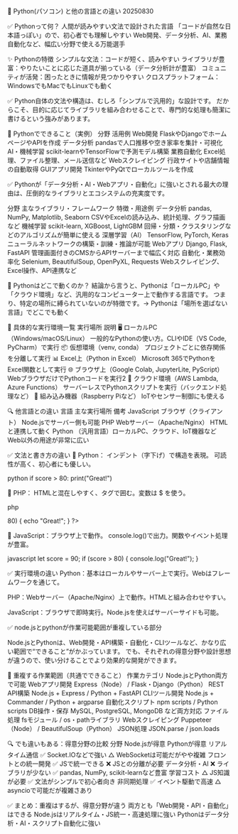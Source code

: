 🐍 Python(パソコン) と他の言語との違い 20250830

✅ Pythonって何？
人間が読みやすい文法で設計された言語
「コードが自然な日本語っぽい」ので、初心者でも理解しやすい
Web開発、データ分析、AI、業務自動化など、幅広い分野で使える万能選手

✨ Pythonの特徴
シンプルな文法：コードが短く、読みやすい
ライブラリが豊富：やりたいことに応じた道具が揃っている（データ分析計が豊富）
コミュニティが活発：困ったときに情報が見つかりやすい
クロスプラットフォーム：WindowsでもMacでもLinuxでも動く

✅ Python自体の文法や構造は、むしろ「シンプルで汎用的」な設計です。
だからこそ、目的に応じてライブラリを組み合わせることで、専門的な処理も簡潔に書けるという強みがあります。

🧩 Pythonでできること（実例）
分野	            活用例
Web開発	            FlaskやDjangoでホームページやAPIを作成
データ分析	        pandasで人口推移や空き家率を集計・可視化
AI・機械学習	    scikit-learnやTensorFlowで予測モデル構築
業務自動化	        Excel処理、ファイル整理、メール送信など
Webスクレイピング	行政サイトや店舗情報の自動取得
GUIアプリ開発	    TkinterやPyQtでローカルツールを作成

✅ Pythonが「データ分析・AI・Webアプリ・自動化」に強いとされる最大の理由は、圧倒的なライブラリとエコシステムの充実度です。

分野	                主なライブラリ・フレームワーク	                特徴・用途例
データ分析	        pandas, NumPy, Matplotlib, Seaborn	            CSVやExcelの読み込み、統計処理、グラフ描画など
機械学習	        scikit-learn, XGBoost, LightGBM	                回帰・分類・クラスタリングなどのアルゴリズムが簡単に使える
深層学習（AI）	    TensorFlow, PyTorch, Keras	                    ニューラルネットワークの構築・訓練・推論が可能
Webアプリ	        Django, Flask, FastAPI	                        管理画面付きのCMSからAPIサーバーまで幅広く対応
自動化・業務効率化	 Selenium, BeautifulSoup, OpenPyXL, Requests	 Webスクレイピング、Excel操作、API連携など

🐍 Pythonはどこで動くのか？
結論から言うと、Pythonは「ローカルPC」や「クラウド環境」など、汎用的なコンピューター上で動作する言語です。
つまり、特定の場所に縛られていないのが特徴です。→ Pythonは「場所を選ばない言語」でどこでも動く

🧭 具体的な実行環境一覧
実行場所	                                                  説明
🖥 ローカルPC（Windows/macOS/Linux）	                一般的なPythonの使い方。CLIやIDE（VS Code, PyCharm）で実行
📦 仮想環境（venv, conda）	                            プロジェクトごとに依存関係を分離して実行
📊 Excel上（Python in Excel）	                        Microsoft 365でPythonをExcel関数として実行
🌐 ブラウザ上（Google Colab, JupyterLite, PyScript）	WebブラウザだけでPythonコードを実行2
🧪 クラウド環境（AWS Lambda, Azure Functions）	        サーバーレスでPythonスクリプトを実行（バックエンド処理など）
🧰 組み込み機器（Raspberry Piなど）	                    IoTやセンサー制御にも使える

🔍 他言語との違い
言語	            主な実行場所	                            備考
JavaScript	    ブラウザ（クライアント）	                  Node.jsでサーバー側も可能
PHP	            Webサーバー（Apache/Nginx）	                  HTMLと連携して動く
Python	        （汎用言語）ローカルPC、クラウド、IoT機器など	Web以外の用途が非常に広い

✅ 文法と書き方の違い
🔵 Python：
インデント（字下げ）で構造を表現。
可読性が高く、初心者にも優しい。

python
if score > 80:
    print("Great!")

🔵 PHP：
HTMLと混在しやすく、<?php ?>タグで囲む。変数は $ を使う。

php
<?php
$score = 90;
if ($score > 80) {
    echo "Great!";
}
?>

🔵 JavaScript：ブラウザ上で動作。
console.log()で出力。関数やイベント処理が豊富。

javascript
let score = 90;
if (score > 80) {
    console.log("Great!");
}

✅ 実行環境の違い
Python：基本はローカルやサーバー上で実行。Webはフレームワークを通じて。

PHP：Webサーバー（Apache/Nginx）上で動作。HTMLと組み合わせやすい。

JavaScript：ブラウザで即時実行。Node.jsを使えばサーバーサイドも可能。


✅ node.jsとpythonが作業可能範囲が重複している部分

Node.jsとPythonは、Web開発・API構築・自動化・CLIツールなど、かなり広い範囲で“できること”がかぶっています。
でも、それぞれの得意分野や設計思想が違うので、使い分けることでより効果的な開発ができます。

🧠 重複する作業範囲（共通でできること）
作業カテゴリ	        Node.jsとPython両方で可能
Webアプリ開発	        Express（Node） / Flask・Django（Python）
REST API構築	       Node.js + Express / Python + FastAPI
CLIツール開発	        Node.js + Commander / Python + argparse
自動化スクリプト	    npm scripts / Python scripts
DB操作・保存	        MySQL, PostgreSQL, MongoDB など両方対応
ファイル処理	        fsモジュール / os・pathライブラリ
Webスクレイピング	    Puppeteer（Node） / BeautifulSoup（Python）
JSON処理	           JSON.parse / json.loads

🔍 でも違いもある：得意分野の比較
分野	                Node.jsが得意	        Pythonが得意
リアルタイム通信	    ✅ Socket.IOなどで強い	△ WebSocketは可能だがやや複雑
フロントとの統一開発	✅ JSで統一できる	    ❌ JSとの分離が必要
データ分析・AI	        ❌ ライブラリが少ない	✅ pandas, NumPy, scikit-learnなど豊富
学習コスト	            △ JS知識が必要	        ✅ 文法がシンプルで初心者向き
非同期処理	            ✅ イベント駆動で高速	△ asyncioで可能だが複雑さあり

✅ まとめ：重複はするが、得意分野が違う
両方とも「Web開発・API・自動化」はできる
Node.jsはリアルタイム・JS統一・高速処理に強い
Pythonはデータ分析・AI・スクリプト自動化に強い